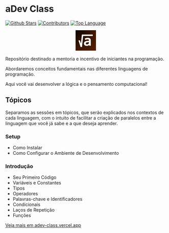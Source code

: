 # aDev Class

[![Github Stars](https://img.shields.io/github/stars/aDevGuild/adev-class?color=yellow)](https://github.com/aDevGuild/adev-class/stargazers)
[![Contributors](https://img.shields.io/github/contributors-anon/aDevGuild/adev-class)](https://github.com/aDevGuild/adev-class/graphs/contributors)
[![Top Language](https://img.shields.io/github/languages/top/aDevGuild/adev-class)](https://github.com/aDevGuild/adev-class)

<p align="center">
<img src="./static/img/adev-icon.png" width="64" height="64" />
</p>

Repositório destinado a mentoria e incentivo de iniciantes na programação.

Abordaremos conceitos fundamentais nas diferentes linguagens de programação.

Aqui você vai desenvolver a lógica e o pensamento computacional!

## Tópicos

Separamos as sessões em tópicos, que serão explicados nos contextos de cada linguagem, com o intuito de facilitar
a criação de paralelos entre a linguagem que você já sabe e a que deseja aprender.

### Setup

- Como Instalar
- Como Configurar o Ambiente de Desenvolvimento

### Introdução

- Seu Primeiro Código
- Variáveis e Constantes
- Tipos
- Operadores
- Palavras-chave e Identificadores
- Condicionais
- Laços de Repetição
- Funções

[Veja mais em adev-class.vercel.app](https://adev-class.vercel.app/)
